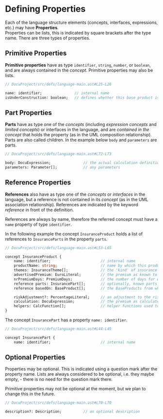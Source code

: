 <script>
    import Note from "$lib/notes/Note.svelte";
</script>

# Defining Properties

Each of the language structure elements (concepts, interfaces, expressions, etc.) may have **Properties**.  
Properties can be lists, this is indicated by square brackets after the type name. There are three types
of properties.

## Primitive Properties

**Primitive properties** have as type `identifier`, `string`, `number`, or `boolean`, and are
always contained in the _concept_. Primitive properties may also be lists.

```proto
// DocuProject/src/defs/language-main.ast#L25-L26

name: identifier;               // internal name
isUnderConstruction: boolean;   // defines whether this base product is still 'raw'
```

## Part Properties

**Parts** have as type one of the _concepts_ (including _expression concepts_ and _limited concepts_)
or interfaces in the language, and are _contained in the concept_ that holds the property (as in
the UML composition relationship). Parts are also called children.
In the example below `body` and `parameters` are parts. 

```proto
// DocuProject/src/defs/language-main.ast#L72-L73

body: DocuExpression;               // the actual calculation definition
parameters: Parameter[];            // any parameters
```

## Reference Properties

**References** also have as type one of the _concepts_ or _interfaces_ in the language, but a reference is not contained
in its _concept_ (as in the UML association relationship). References are indicated by the keyword
_reference_ in front of the definition.

References are always by name, therefore the referred concept must have a `name` property of type `identifier`.

In the following example the concept `InsuranceProduct` holds a list of references to `InsuranceParts` in the property `parts`.

```proto
// DocuProject/src/defs/language-main.ast#L53-L65

concept InsuranceProduct {
    name: identifier;                       // internal name
    productName: string;                    // name by which this product is known to the public
    themes: InsuranceTheme[];               // the 'kind' of insurance
    advertisedPremium: EuroLiteral;         // the premium as known to the public
    nrPremiumDays: PremiumDays;             // the number of days for which the advertised premium is calculated
    reference parts: InsurancePart[];       // optionally, known parts can be included by reference
    reference basedOn: BaseProduct[];       // the BaseProducts from which the parts are taken

    riskAdjustment?: PercentageLiteral;     // an adjustment to the risk of the separate parts, e.g. caused by the combination of the parts
    calculation: DocuExpression;            // the premium as calculated based on the parts
    helpers: CalcFunction[];                // helper functions used to calculate the premium
}
```

The concept `InsurancePart` has a property `name: identifier`.

```proto
// DocuProject/src/defs/language-main.ast#L44-L45

concept InsurancePart {
    name: identifier;                       // internal name
```

## Optional Properties

Properties may be optional. This is indicated using a question mark after the property name.
Lists are always considered to be optional, i.e. they maybe empty, - there is no need for the question mark there.

Primitive properties may not be optional at the moment, but we plan to change this in the future.

```proto
// DocuProject/src/defs/language-main.ast#L70-L70

description?: Description;          // an optional description
```
